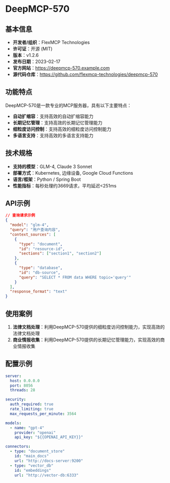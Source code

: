 # DeepMCP-570

## 基本信息

- **开发者/组织**：FlexMCP Technologies
- **许可证**：开源 (MIT)
- **版本**：v1.2.6
- **发布日期**：2023-02-17
- **官方网站**：https://deepmcp-570.example.com
- **源代码仓库**：https://github.com/flexmcp-technologies/deepmcp-570

## 功能特点

DeepMCP-570是一款专业的MCP服务器，具有以下主要特点：

- **自动扩缩容**：支持高效的自动扩缩容能力
- **长期记忆管理**：支持高效的长期记忆管理能力
- **细粒度访问控制**：支持高效的细粒度访问控制能力
- **多语言支持**：支持高效的多语言支持能力


## 技术规格

- **支持的模型**：GLM-4, Claude 3 Sonnet
- **部署方式**：Kubernetes, 边缘设备, Google Cloud Functions
- **语言/框架**：Python / Spring Boot
- **性能指标**：每秒处理约3669请求，平均延迟<251ms

## API示例

```json
// 查询请求示例
{
  "model": "glm-4",
  "query": "用户查询内容",
  "context_sources": [
    {
      "type": "document",
      "id": "resource-id",
      "sections": ["section1", "section2"]
    },
    {
      "type": "database",
      "id": "db-source",
      "query": "SELECT * FROM data WHERE topic='query'"
    }
  ],
  "response_format": "text"
}
```

## 使用案例

1. **法律文档处理**：利用DeepMCP-570提供的细粒度访问控制能力，实现高效的法律文档处理
2. **商业情报收集**：利用DeepMCP-570提供的长期记忆管理能力，实现高效的商业情报收集


## 配置示例

```yaml
server:
  host: 0.0.0.0
  port: 8056
  threads: 28

security:
  auth_required: true
  rate_limiting: true
  max_requests_per_minute: 3564

models:
  - name: "gpt-4"
    provider: "openai"
    api_key: "${{OPENAI_API_KEY}}"

connectors:
  - type: "document_store"
    id: "main_docs"
    url: "http://docs-server:9200"
  - type: "vector_db"
    id: "embeddings"
    url: "http://vector-db:6333"
```